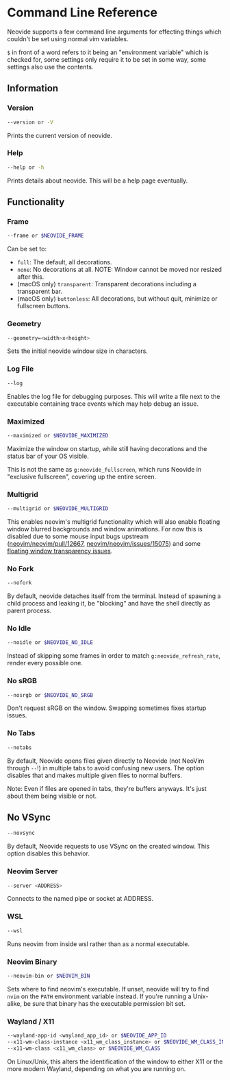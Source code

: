 # Command Line Reference

Neovide supports a few command line arguments for effecting things which couldn't be set using
normal vim variables.

`$` in front of a word refers to it being an "environment variable" which is checked for, some
settings only require it to be set in some way, some settings also use the contents.

## Information

### Version

```sh
--version or -V
```

Prints the current version of neovide.

### Help

```sh
--help or -h
```

Prints details about neovide. This will be a help page eventually.

## Functionality

### Frame

```sh
--frame or $NEOVIDE_FRAME
```

Can be set to:

- `full`: The default, all decorations.
- `none`: No decorations at all. NOTE: Window cannot be moved nor resized after this.
- (macOS only) `transparent`: Transparent decorations including a transparent bar.
- (macOS only) `buttonless`: All decorations, but without quit, minimize or fullscreen buttons.

### Geometry

```sh
--geometry=<width>x<height>
```

Sets the initial neovide window size in characters.

### Log File

```sh
--log
```

Enables the log file for debugging purposes. This will write a file next to the executable
containing trace events which may help debug an issue.

### Maximized

```sh
--maximized or $NEOVIDE_MAXIMIZED
```

Maximize the window on startup, while still having decorations and the status bar of your OS
visible.

This is not the same as `g:neovide_fullscreen`, which runs Neovide in "exclusive fullscreen",
covering up the entire screen.

### Multigrid

```sh
--multigrid or $NEOVIDE_MULTIGRID
```

This enables neovim's multigrid functionality which will also enable floating window blurred
backgrounds and window animations. For now this is disabled due to some mouse input bugs upstream
([neovim/neovim/pull/12667](https://github.com/neovim/neovim/pull/12667),
[neovim/neovim/issues/15075](https://github.com/neovim/neovim/issues/15075)) and some
[floating window transparency issues](https://github.com/neovide/neovide/issues/720).

### No Fork

```sh
--nofork
```

By default, neovide detaches itself from the terminal. Instead of spawning a child process and
leaking it, be "blocking" and have the shell directly as parent process.

### No Idle

```sh
--noidle or $NEOVIDE_NO_IDLE
```

Instead of skipping some frames in order to match `g:neovide_refresh_rate`, render every possible
one.

### No sRGB

```sh
--nosrgb or $NEOVIDE_NO_SRGB
```

Don't request sRGB on the window. Swapping sometimes fixes startup issues.

### No Tabs

```sh
--notabs
```

By default, Neovide opens files given directly to Neovide (not NeoVim through `--`!) in multiple
tabs to avoid confusing new users. The option disables that and makes multiple given files to normal
buffers.

Note: Even if files are opened in tabs, they're buffers anyways. It's just about them being visible
or not.

## No VSync

```sh
--novsync
```

By default, Neovide requests to use VSync on the created window. This option disables this behavior.

### Neovim Server

```sh
--server <ADDRESS>
```

Connects to the named pipe or socket at ADDRESS.

### WSL

```sh
--wsl
```

Runs neovim from inside wsl rather than as a normal executable.

### Neovim Binary

```sh
--neovim-bin or $NEOVIM_BIN
```

Sets where to find neovim's executable. If unset, neovide will try to find `nvim` on the `PATH`
environment variable instead. If you're running a Unix-alike, be sure that binary has the executable
permission bit set.

### Wayland / X11

```sh
--wayland-app-id <wayland_app_id> or $NEOVIDE_APP_ID
--x11-wm-class-instance <x11_wm_class_instance> or $NEOVIDE_WM_CLASS_INSTANCE
--x11-wm-class <x11_wm_class> or $NEOVIDE_WM_CLASS
```

On Linux/Unix, this alters the identification of the window to either X11 or the more modern
Wayland, depending on what you are running on.
